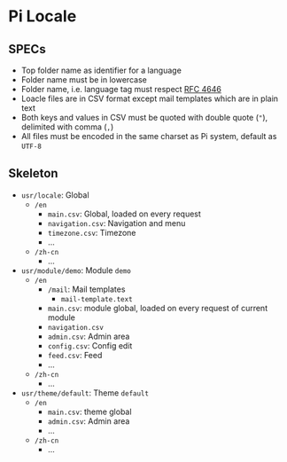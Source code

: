 Pi Locale
=========

SPECs
-----
* Top folder name as identifier for a language
* Folder name must be in lowercase
* Folder name, i.e. language tag must respect [RFC 4646](http://www.ietf.org/rfc/rfc4646.txt)
* Loacle files are in CSV format except mail templates which are in plain text
* Both keys and values in CSV must be quoted with double quote (```"```), delimited with comma (```,```)
* All files must be encoded in the same charset as Pi system, default as ```UTF-8```

Skeleton
--------

* ```usr/locale```: Global
  * ```/en```
    * ```main.csv```: Global, loaded on every request
    * ```navigation.csv```: Navigation and menu
    * ```timezone.csv```: Timezone
    * ...
  * ```/zh-cn```
    * ...
* ```usr/module/demo```: Module ```demo```
  * ```/en```
    * ```/mail```: Mail templates
      * ```mail-template.text```
    * ```main.csv```: module global, loaded on every request of current module
    * ```navigation.csv```
    * ```admin.csv```: Admin area
    * ```config.csv```: Config edit
    * ```feed.csv```: Feed
    * ...
  * ```/zh-cn```
    * ...
* ```usr/theme/default```: Theme ```default```
  * ```/en```
    * ```main.csv```: theme global
    * ```admin.csv```: Admin area
    * ...
  * ```/zh-cn```
    * ...
